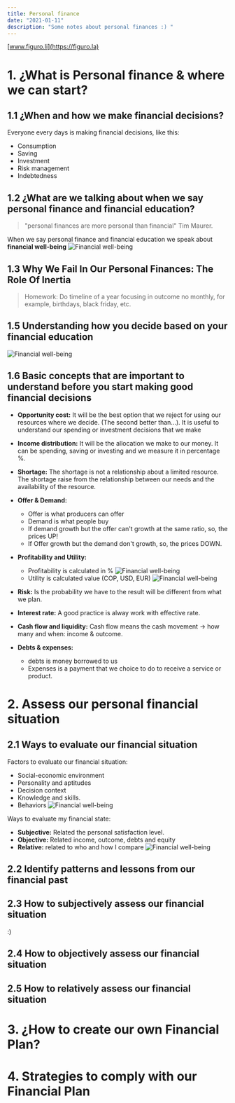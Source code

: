 ```yaml
---
title: Personal finance
date: "2021-01-11" 
description: "Some notes about personal finances :) "
---
```

<!-- date: año-mes-día -->

[www.figuro.li](https://figuro.la)
# 1. ¿What is Personal finance & where we can start?

## 1.1 ¿When and how we make financial decisions?
Everyone every days is making financial decisions, like this:
- Consumption
- Saving
- Investment
- Risk management
- Indebtedness

## 1.2 ¿What are we talking about when we say personal finance and financial education?
> "personal finances are more personal than financial" Tim Maurer.

When we say personal finance and financial education we speak about **financial well-being**
![Financial well-being](./screenshots/bienestar-financiero.png)


## 1.3 Why We Fail In Our Personal Finances: The Role Of Inertia
> Homework: Do timeline of a year focusing in outcome no monthly, for example, birthdays, black friday, etc. 

## 1.5 Understanding how you decide based on your financial education
![Financial well-being](./screenshots/como-fallamos.png)

## 1.6 Basic concepts that are important to understand before you start making good financial decisions

- **Opportunity cost:** It will be the best option that we reject for using our resources where we decide. (The second better than...). It is useful to understand our spending or investment decisions that we make
- **Income distribution:** It will be the allocation we make to our money. It can be spending, saving or investing and we measure it in percentage %.
- **Shortage:**  The shortage is not a relationship about a limited resource. The shortage raise from the relationship between our needs and the availability of the resource.
- **Offer & Demand:** 
  - Offer is what producers can offer
  - Demand is what people buy
  - If demand growth but the offer can't growth at the same ratio, so, the prices UP!
  - If Offer growth but the demand don't growth, so, the prices DOWN.
- **Profitability and Utility:** 
  - Profitability is calculated in %
![Financial well-being](./screenshots/profitability.png)
  - Utility is calculated value (COP, USD, EUR)
![Financial well-being](./screenshots/utility.png)
- **Risk:** Is the probability we have to the result will be different from what we plan.

- **Interest rate:** A good practice is alway work with effective rate.
- **Cash flow and liquidity:** Cash flow means the cash movement -> how many and when: income & outcome.
- **Debts & expenses:**
  - debts is money borrowed to us
  - Expenses is a payment that we choice to do to receive a service or product.

# 2. Assess our personal financial situation

## 2.1 Ways to evaluate our financial situation
Factors to evaluate our financial situation:
- Social-economic environment
- Personality and aptitudes
- Decision context
- Knowledge and skills.
- Behaviors
![Financial well-being](./screenshots/well-been-factors.png)

Ways to evaluate my financial state:
- **Subjective:** Related the personal satisfaction level.
- **Objective:** Related income, outcome, debts and equity
- **Relative:** related to who and how I compare
![Financial well-being](./screenshots/ways-to-asseee-personasl-finances.png)

## 2.2 Identify patterns and lessons from our financial past

## 2.3 How to subjectively assess our financial situation

:)
## 2.4 How to objectively assess our financial situation
## 2.5 How to relatively assess our financial situation





# 3. ¿How to create our own Financial Plan?
# 4. Strategies to comply with our Financial Plan